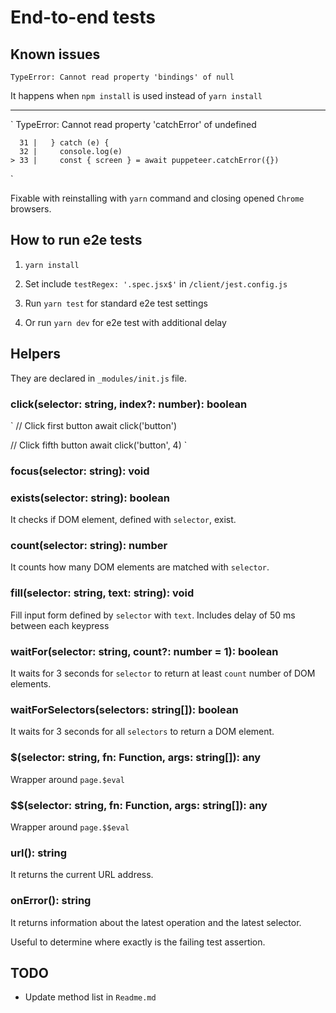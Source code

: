 # End-to-end tests

## Known issues

`TypeError: Cannot read property 'bindings' of null`

It happens when `npm install` is used instead of `yarn install`

---
`
TypeError: Cannot read property 'catchError' of undefined

      31 |   } catch (e) {
      32 |     console.log(e)
    > 33 |     const { screen } = await puppeteer.catchError({})
`

Fixable with reinstalling with `yarn` command and closing opened `Chrome` browsers.

## How to run e2e tests

1. `yarn install`

2. Set include `testRegex: '.spec.jsx$'` in `/client/jest.config.js`

3. Run `yarn test` for standard e2e test settings

4. Or run `yarn dev` for e2e test with additional delay

## Helpers

They are declared in `_modules/init.js` file.

### click(selector: string, index?: number): boolean

`
// Click first button
await click('button')

// Click fifth button
await click('button', 4)
`

### focus(selector: string): void

### exists(selector: string): boolean

It checks if DOM element, defined with `selector`, exist.

### count(selector: string): number

It counts how many DOM elements are matched with `selector`.

### fill(selector: string, text: string): void

Fill input form defined by `selector` with `text`.
Includes delay of 50 ms between each keypress

### waitFor(selector: string, count?: number = 1): boolean

It waits for 3 seconds for `selector` to return at least `count` number of DOM elements.

### waitForSelectors(selectors: string[]): boolean

It waits for 3 seconds for all `selectors` to return a DOM element.

### $(selector: string, fn: Function, args: string[]): any

Wrapper around `page.$eval`

### $$(selector: string, fn: Function, args: string[]): any

Wrapper around `page.$$eval`

### url(): string

It returns the current URL address.

### onError(): string

It returns information about the latest operation and the latest selector.

Useful to determine where exactly is the failing test assertion.

## TODO

- Update method list in `Readme.md`